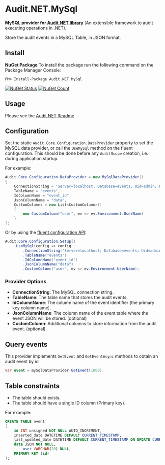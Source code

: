 # Audit.NET.MySql
**MySQL provider for [Audit.NET library](https://github.com/thepirat000/Audit.NET)** (An extensible framework to audit executing operations in .NET).

Store the audit events in a MySQL Table, in JSON format.

## Install

**NuGet Package** 
To install the package run the following command on the Package Manager Console:

```
PM> Install-Package Audit.NET.MySql
```

[![NuGet Status](https://img.shields.io/nuget/v/Audit.NET.MySql.svg?style=flat)](https://www.nuget.org/packages/Audit.NET.MySql/)
[![NuGet Count](https://img.shields.io/nuget/dt/Audit.NET.MySql.svg)](https://www.nuget.org/packages/Audit.NET.MySql/)

## Usage
Please see the [Audit.NET Readme](https://github.com/thepirat000/Audit.NET#usage)

## Configuration
Set the static `Audit.Core.Configuration.DataProvider` property to set the MySQL data provider, or call the `UseMySql` method on the fluent configuration. This should be done before any `AuditScope` creation, i.e. during application startup.

For example:
```c#
Audit.Core.Configuration.DataProvider = new MySqlDataProvider()
{
    ConnectionString = "Server=localhost; Database=events; Uid=admin; Pwd=admin;",
    TableName = "events",
    IdColumnName = "event_id",
    JsonColumnName = "data",
    CustomColumns = new List<CustomColumn>()
    {
        new CustomColumn("user", ev => ev.Environment.UserName)
    }
};
```

Or by using the [fluent configuration API](https://github.com/thepirat000/Audit.NET#configuration-fluent-api):
```c#
Audit.Core.Configuration.Setup()
    .UseMySql(config => config
        .ConnectionString("Server=localhost; Database=events; Uid=admin; Pwd=admin;")
        .TableName("events")
        .IdColumnName("event_id")
        .JsonColumnName("data")
        .CustomColumn("user", ev => ev.Environment.UserName);
```

### Provider Options

- **ConnectionString**: The MySQL connection string.
- **TableName**: The table name that stores the audit events.
- **IdColumnName**: The column name of the event identifier (the primary key column name).
- **JsonColumnName**: The column name of the event table where the event JSON will be stored. (optional)
- **CustomColumn**: Additional columns to store information from the audit event. (optional)

## Query events

This provider implements `GetEvent` and `GetEventAsync` methods to obtain an audit event by id 

```c#
var event = mySqlDataProvider.GetEvent(1000);
```

## Table constraints

- The table should exists. 
- The table should have a single ID column (Primary key).

For example:
```SQL
CREATE TABLE event
(
	id INT unsigned NOT NULL AUTO_INCREMENT,
	inserted_date DATETIME DEFAULT CURRENT_TIMESTAMP,
	last_updated_date DATETIME DEFAULT CURRENT_TIMESTAMP ON UPDATE CURRENT_TIMESTAMP,
	data JSON NOT NULL,
    	user VARCHAR(20) NULL,
	PRIMARY KEY (id)
);
```
